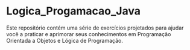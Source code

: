# Logica_Progamacao_Java
Este repositório contém uma série de exercícios projetados para ajudar você a praticar e aprimorar seus conhecimentos em Programação Orientada a Objetos e Lógica de Programação.

